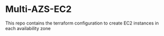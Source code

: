 # Multi-AZS-EC2
This repo contains the terraform configuration to create EC2 instances in each availability zone
